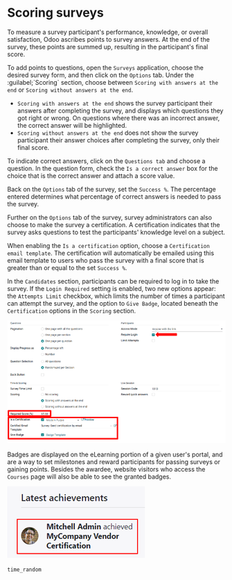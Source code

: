 # Scoring surveys

To measure a survey participant's performance, knowledge, or overall
satisfaction, Odoo ascribes points to survey answers. At the end of the
survey, these points are summed up, resulting in the participant's final
score.

To add points to questions, open the `Surveys` application, choose the
desired survey form, and then click on the `Options` tab. Under the
:guilabel;\`Scoring\` section, choose between
`Scoring with answers at the end` or `Scoring without answers at the
end`.

- `Scoring with answers at the end` shows the survey participant their
  answers after completing the survey, and displays which questions they
  got right or wrong. On questions where there was an incorrect answer,
  the correct answer will be highlighted.
- `Scoring without answers at the end` does not show the survey
  participant their answer choices after completing the survey, only
  their final score.

To indicate correct answers, click on the `Questions tab` and choose a
question. In the question form, check the `Is a correct answer` box for
the choice that is the correct answer and attach a score value.

Back on the `Options` tab of the survey, set the `Success %`. The
percentage entered determines what percentage of correct answers is
needed to pass the survey.

Further on the `Options` tab of the survey, survey administrators can
also choose to make the survey a certification. A certification
indicates that the survey asks questions to test the participants'
knowledge level on a subject.

When enabling the `Is a certification` option, choose a
`Certification email
template`. The certification will automatically be emailed using this
email template to users who pass the survey with a final score that is
greater than or equal to the set `Success %`.

In the `Candidates` section, participants can be required to log in to
take the survey. If the `Login Required` setting is enabled, two new
options appear: the `Attempts Limit` checkbox, which limits the number
of times a participant can attempt the survey, and the option to
`Give Badge`, located beneath the `Certification` options in the
`Scoring` section.

<img src="scoring/required-score-login.png" class="align-center"
alt="Setting the Required Score (percentage), login required, and certification template." />

Badges are displayed on the eLearning portion of a given user's portal,
and are a way to set milestones and reward participants for passing
surveys or gaining points. Besides the awardee, website visitors who
access the `Courses` page will also be able to see the granted badges.

<img src="scoring/frontend-badges.png" class="align-center"
alt="Example of how a badge looks on the eLearning portion of the website." />

<div class="seealso">

`time_random`

</div>
